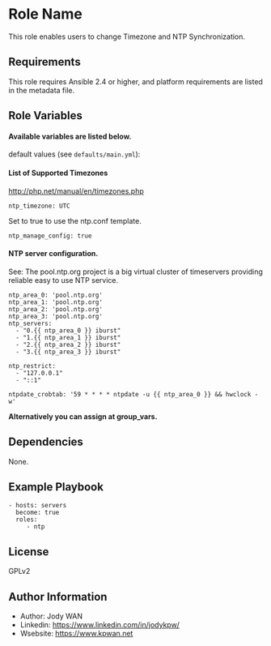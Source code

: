 Role Name
=========

This role enables users to change Timezone and NTP Synchronization.

Requirements
------------

This role requires Ansible 2.4 or higher, and platform requirements are listed in the metadata file.

Role Variables
--------------

#### Available variables are listed below.

default values (see `defaults/main.yml`):

#### List of Supported Timezones
http://php.net/manual/en/timezones.php
```
ntp_timezone: UTC    
```

Set to true to use the ntp.conf template.
```
ntp_manage_config: true
```

#### NTP server configuration.
See: The pool.ntp.org project is a big virtual cluster of
timeservers providing reliable easy to use NTP service.
```
ntp_area_0: 'pool.ntp.org'
ntp_area_1: 'pool.ntp.org'
ntp_area_2: 'pool.ntp.org'
ntp_area_3: 'pool.ntp.org'
ntp_servers:
  - "0.{{ ntp_area_0 }} iburst"
  - "1.{{ ntp_area_1 }} iburst"
  - "2.{{ ntp_area_2 }} iburst"
  - "3.{{ ntp_area_3 }} iburst"
```

```
ntp_restrict:
  - "127.0.0.1"
  - "::1"
```

```
ntpdate_crobtab: '59 * * * * ntpdate -u {{ ntp_area_0 }} && hwclock -w'
```

**Alternatively you can assign at group_vars.**

Dependencies
------------

None.

Example Playbook
----------------
```
- hosts: servers
  become: true
  roles:
     - ntp
```

License
-------

GPLv2

Author Information
------------------

* Author: Jody WAN
* Linkedin: https://www.linkedin.com/in/jodykpw/
* Wsebsite: https://www.kpwan.net
